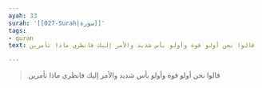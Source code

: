 ```yaml
---
ayah: 33
surah: '[[027-Surah|سورة]]'
tags:
- quran
text: قالوا نحن أولو قوة وأولو بأس شديد والأمر إليك فانظري ماذا تأمرين

---
```

> قالوا نحن أولو قوة وأولو بأس شديد والأمر إليك فانظري ماذا تأمرين
